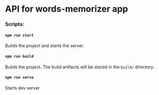 # API for words-memorizer app

### Scripts:

#### `npm run start`
Builds the project and starts the server.

#### `npm run build`
Builds the project. The build artifacts will be stored in the `build/` directory.

#### `npm run serve`
Starts dev server
